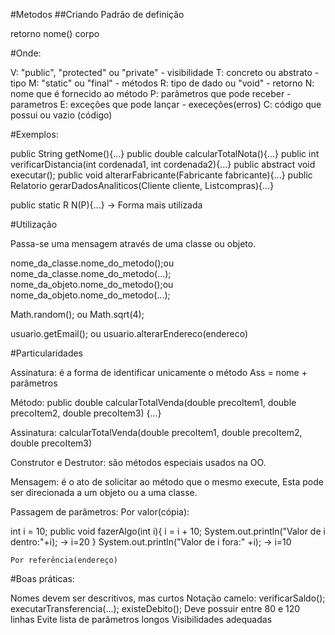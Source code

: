 #Metodos
##Criando
Padrão de definição

<?visibilidade?><?tipo?><?modificador?>retorno nome(<?parâmetros?>)<?exceções?> corpo

#Onde:

V: "public", "protected" ou "private" - visibilidade
T: concreto ou abstrato - tipo
M: "static" ou "final" - métodos
R: tipo de dado ou "void" - retorno
N: nome que é fornecido ao método
P: parâmetros que pode receber - parametros
E: exceções que pode lançar - execeções(erros)
C: código que possui ou vazio (código)

#Exemplos:

public String getNome(){...}
public double calcularTotalNota(){...}
public int verificarDistancia(int cordenada1, int cordenada2){...}
public abstract void executar();
public void alterarFabricante(Fabricante fabricante){...}
public Relatorio gerarDadosAnaliticos(Cliente cliente, List<Compra>compras){...}

public static R N(P){...}  -> Forma mais utilizada

#Utilização

Passa-se uma mensagem através de uma classe ou objeto.

nome_da_classe.nome_do_metodo();ou nome_da_classe.nome_do_metodo(...);
nome_da_objeto.nome_do_metodo();ou nome_da_objeto.nome_do_metodo(...);

Math.random(); 
ou 
Math.sqrt(4);

usuario.getEmail();
ou
usuario.alterarEndereco(endereco)

#Particularidades

Assinatura: é a forma de identificar unicamente o método 
Ass = nome + parâmetros

Método:
public double calcularTotalVenda(double precoItem1, double precoItem2, double precoItem3)
{...}

Assinatura:
calcularTotalVenda(double precoItem1, double precoItem2, double precoItem3)

Construtor e Destrutor: são métodos especiais usados na OO.

Mensagem: é o ato de solicitar ao método que o mesmo execute, Esta pode ser direcionada a um objeto ou a uma classe.

Passagem de parâmetros:
    Por valor(cópia):

int i = 10;
public void fazerAlgo(int i){
    i = i + 10;
    System.out.println("Valor de i dentro:"+i); -> i=20
}
System.out.println("Valor de i fora:" +i); -> i=10

    Por referência(endereço)

#Boas práticas:

Nomes devem ser descritivos, mas curtos
Notação camelo: verificarSaldo(); executarTransferencia(...); existeDebito();
Deve possuir entre 80 e 120 linhas
Evite lista de parâmetros longos
Visibilidades adequadas


    